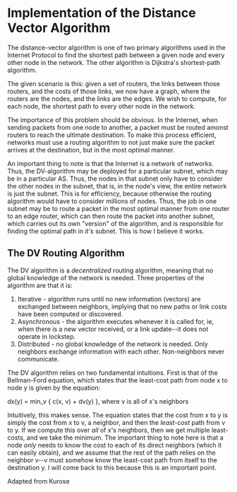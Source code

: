 # Implementation of the Distance Vector Algorithm
The distance-vector algorithm is one of two primary algorithms used in
the Internet Protocol to find the shortest path between a given node
and every other node in the network. The other algorithm is Dijkstra's
shortest-path algorithm.

The given scenario is this: given a set of routers, the links between those
routers, and the costs of those links, we now have a graph, where the routers
are the nodes, and the links are the edges. We wish to compute, for each node,
the shortest path to every other node in the network.

The importance of this problem should be obvious. In the Internet, when sending
packets from one node to another, a packet must be routed amonst routers to
reach the ultimate destination. To make this process efficient, networks must
use a routing algorithm to not just make sure the packet arrives at the
destination, but in the most optimal manner.

An important thing to note is that the Internet is a network of networks.
Thus, the DV-algorithm may be deployed for a particular subnet, which
may be in a particular AS. Thus, the nodes in that subnet only have to
consider the other nodes in the subnet, that is, in the node's view, the
entire network is just the subnet. This is for efficiency, because
otherwise the routing algorithm would have to consider millions of nodes.
Thus, the job in one subnet may be to route a packet in the most optimal
manner from one router to an edge router, which can then route the packet
into another subnet, which carries out its own "version" of the algorithm,
and is responsible for finding the optimal path in *it's* subnet. This is
how I believe it works.

## The DV Routing Algorithm
The DV algorithm is a *decentralized* routing algorithm, meaning that no
global knowledge of the network is needed. Three properties of the algorithm
are that it is:

1. Iterative - algorithm runs until no new information (vectors) are
exchanged between neighbors, implying that no new paths or link costs have
been computed or discovered.
2. Asynchronous - the algorithm executes whenever it is called for, ie, when
there is a new vector received, or a link update--it does not operate in lockstep.
3. Distributed - no global knowledge of the network is needed. Only neighbors
exchange information with each other. Non-neighbors never communicate.

The DV algorithm relies on two fundamental intuitions. First is that of the
Bellman-Ford equation, which states that the least-cost path from node x to
node y is given by the equation:

dx(y) = min_v { c(x, v) + dv(y) }, where v is all of x's neighbors

Intuitively, this makes sense. The equation states that the cost from x to y
is simply the cost from x to v, a neighbor, and then the *least-cost* path
from v to y. If we compute this over *all* of x's neighbors, then we get
multiple least-costs, and we take the minimum. The important thing to note
here is that a node *only* needs to know the cost to each of its direct
neighbors (which it can easily obtain), and we assume that the rest of the
path relies on the neighbor v--v must somehow know the least-cost path from
itself to the destination y. I will come back to this because this is an
important point.



Adapted from Kurose